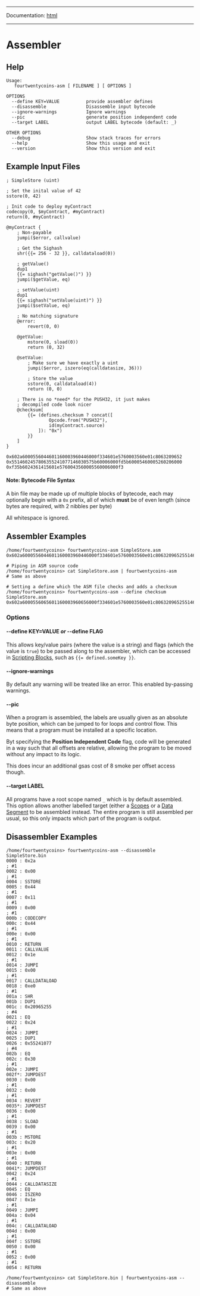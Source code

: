 -----

Documentation: [html](https://420integrated.com/wiki/)

-----

Assembler
=========

Help
----

```
Usage:
   fourtwentycoins-asm [ FILENAME ] [ OPTIONS ]

OPTIONS
  --define KEY=VALUE          provide assembler defines
  --disassemble               Disassemble input bytecode
  --ignore-warnings           Ignore warnings
  --pic                       generate position independent code
  --target LABEL              output LABEL bytecode (default: _)

OTHER OPTIONS
  --debug                     Show stack traces for errors
  --help                      Show this usage and exit
  --version                   Show this version and exit
```

Example Input Files
-------------------

```
; SimpleStore (uint)

; Set the inital value of 42
sstore(0, 42)

; Init code to deploy myContract
codecopy(0, $myContract, #myContract)
return(0, #myContract)

@myContract {
    ; Non-payable
    jumpi($error, callvalue)

    ; Get the Sighash
    shr({{= 256 - 32 }}, calldataload(0))

    ; getValue()
    dup1
    {{= sighash("getValue()") }}
    jumpi($getValue, eq)

    ; setValue(uint)
    dup1
    {{= sighash("setValue(uint)") }}
    jumpi($setValue, eq)

    ; No matching signature
    @error:
        revert(0, 0)

    @getValue:
        mstore(0, sload(0))
        return (0, 32)

    @setValue:
        ; Make sure we have exactly a uint
        jumpi($error, iszero(eq(calldatasize, 36)))

        ; Store the value
        sstore(0, calldataload(4))
        return (0, 0)

    ; There is no *need* for the PUSH32, it just makes
    ; decompiled code look nicer
    @checksum[
        {{= (defines.checksum ? concat([
                Opcode.from("PUSH32"),
                id(myContract.source)
            ]): "0x")
        }}
    ]
}
```

```
0x602a6000556044601160003960446000f334601e5760003560e01c8063209652
0x5514602457806355241077146030575b60006000fd5b60005460005260206000
0xf35b6024361415601e5760043560005560006000f3
```

#### Note: Bytecode File Syntax

A bin file may be made up of multiple blocks of bytecode, each may optionally begin with a `0x` prefix, all of which **must** be of even length (since bytes are required, with 2 nibbles per byte)

All whitespace is ignored.


Assembler Examples
------------------

```
/home/fourtwentycoins> fourtwentycoins-asm SimpleStore.asm
0x602a6000556044601160003960446000f334601e5760003560e01c80632096525514602457806355241077146030575b60006000fd5b60005460005260206000f35b6024361415601e5760043560005560006000f3

# Piping in ASM source code
/home/fourtwentycoins> cat SimpleStore.asm | fourtwentycoins-asm
# Same as above

# Setting a define which the ASM file checks and adds a checksum
/home/fourtwentycoins> fourtwentycoins-asm --define checksum SimpleStore.asm
0x602a6000556065601160003960656000f334601e5760003560e01c80632096525514602457806355241077146030575b60006000fd5b60005460005260206000f35b6024361415601e5760043560005560006000f37f10358310d664c9aeb4bf4ce7a10a6a03176bd23194c8ccbd3160a6dac90774d6
```

### Options

#### **--define KEY=VALUE** *or* **--define FLAG**

This allows key/value pairs (where the value is a string) and flags (which the value is `true`) to be passed along to the assembler, which can be accessed in [Scripting Blocks](/v5/api/other/assembly/dialect/#asm-dialect-scripting), such as `{{= defined.someKey }}`.


#### **--ignore-warnings**

By default any warning will be treated like an error. This enabled by-passing warnings.


#### **--pic**

When a program is assembled, the labels are usually given as an absolute byte position, which can be jumped to for loops and control flow. This means that a program must be installed at a specific location.

Byt specifying the **Position Independent Code** flag, code will be generated in a way such that all offsets are relative, allowing the program to be moved without any impact to its logic.

This does incur an additional gsas cost of 8 smoke per offset access though.


#### **--target LABEL**

All programs have a root scope named `_` which is by default assembled. This option allows another labelled target (either a [Scopes](/v5/api/other/assembly/dialect/#asm-dialect-scope) or a [Data Segment](/v5/api/other/assembly/dialect/#asm-dialect-datasegment) to be assembled instead. The entire program is still assembled per usual, so this only impacts which part of the program is output.


Disassembler Examples
---------------------

```
/home/fourtwentycoins> fourtwentycoins-asm --disassemble SimpleStore.bin
0000 : 0x2a                                                               ; #1
0002 : 0x00                                                               ; #1
0004 : SSTORE
0005 : 0x44                                                               ; #1
0007 : 0x11                                                               ; #1
0009 : 0x00                                                               ; #1
000b : CODECOPY
000c : 0x44                                                               ; #1
000e : 0x00                                                               ; #1
0010 : RETURN
0011 : CALLVALUE
0012 : 0x1e                                                               ; #1
0014 : JUMPI
0015 : 0x00                                                               ; #1
0017 : CALLDATALOAD
0018 : 0xe0                                                               ; #1
001a : SHR
001b : DUP1
001c : 0x20965255                                                         ; #4
0021 : EQ
0022 : 0x24                                                               ; #1
0024 : JUMPI
0025 : DUP1
0026 : 0x55241077                                                         ; #4
002b : EQ
002c : 0x30                                                               ; #1
002e : JUMPI
002f*: JUMPDEST
0030 : 0x00                                                               ; #1
0032 : 0x00                                                               ; #1
0034 : REVERT
0035*: JUMPDEST
0036 : 0x00                                                               ; #1
0038 : SLOAD
0039 : 0x00                                                               ; #1
003b : MSTORE
003c : 0x20                                                               ; #1
003e : 0x00                                                               ; #1
0040 : RETURN
0041*: JUMPDEST
0042 : 0x24                                                               ; #1
0044 : CALLDATASIZE
0045 : EQ
0046 : ISZERO
0047 : 0x1e                                                               ; #1
0049 : JUMPI
004a : 0x04                                                               ; #1
004c : CALLDATALOAD
004d : 0x00                                                               ; #1
004f : SSTORE
0050 : 0x00                                                               ; #1
0052 : 0x00                                                               ; #1
0054 : RETURN

/home/fourtwentycoins> cat SimpleStore.bin | fourtwentycoins-asm --disassemble
# Same as above
```


